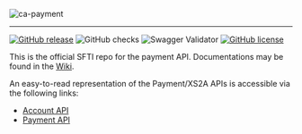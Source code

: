 <!-- ![SFTI_Banner](https://user-images.githubusercontent.com/116151702/232762217-ac254483-0d25-4234-857b-376ff8dbb1e7.png) -->
![ca-payment](https://user-images.githubusercontent.com/116151702/236237909-600006c8-79c7-4121-b469-29734316b531.png)


---
[![GitHub release](https://img.shields.io/github/release/swissfintechinnovations/ca-payment)](https://github.com/swissfintechinnovations/ca-payment/releases/)
![GitHub checks](https://img.shields.io/github/checks-status/swissfintechinnovations/ca-payment/main)
![Swagger Validator](https://img.shields.io/swagger/valid/3.0?specUrl=https%3A%2F%2Fraw.githubusercontent.com%2FOAI%2FOpenAPI-Specification%2Fmaster%2Fexamples%2Fv2.0%2Fjson%2Fpetstore-expanded.json)
[![GitHub license](https://img.shields.io/github/license/swissfintechinnovations/ca-payment)](https://github.com/swissfintechinnovations/ca-payment/blob/main/LICENSE)

This is the official SFTI repo for the payment API. Documentations may be found in the [Wiki](https://github.com/swissfintechinnovations/ca-payment/wiki).

An easy-to-read representation of the Payment/XS2A APIs is accessible via the following links:
- [Account API](https://editor.swagger.io/?url=https://raw.githubusercontent.com/swissfintechinnovations/ca-payment/main/accountAPI.yaml) 
- [Payment API](https://editor.swagger.io/?url=https://raw.githubusercontent.com/swissfintechinnovations/ca-payment/main/paymentAPI.yaml)
